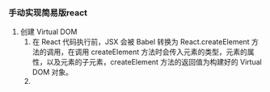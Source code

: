 ### 手动实现简易版react
1. 创建 Virtual DOM
   1. 在 React 代码执行前，JSX 会被 Babel 转换为 React.createElement 方法的调用，在调用 createElement 方法时会传入元素的类型，元素的属性，以及元素的子元素，createElement 方法的返回值为构建好的 Virtual DOM 对象。
   2. 
